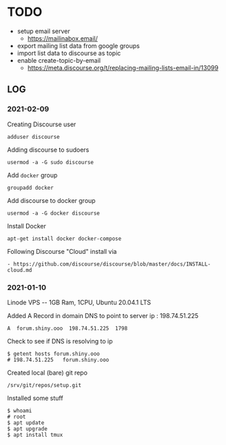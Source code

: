 # TODO

- setup email server
	- https://mailinabox.email/
- export mailing list data from google groups
- import list data to discourse as topic
- enable create-topic-by-email
	- https://meta.discourse.org/t/replacing-mailing-lists-email-in/13099

## LOG

### 2021-02-09

Creating Discourse user

	adduser discourse

Adding discourse to sudoers

	usermod -a -G sudo discourse

Add `docker` group
	
	groupadd docker

Add discourse to docker group

	usermod -a -G docker discourse

Install Docker

	apt-get install docker docker-compose

Following Discourse "Cloud" install via 

	- https://github.com/discourse/discourse/blob/master/docs/INSTALL-cloud.md



### 2021-01-10

Linode VPS -- 1GB Ram, 1CPU, Ubuntu 20.04.1 LTS


Added A Record in domain DNS to point to server ip : 198.74.51.225

	A  forum.shiny.ooo  198.74.51.225  1798


Check to see if DNS is resolving to ip

	$ getent hosts forum.shiny.ooo
	# 198.74.51.225   forum.shiny.ooo


Created local (bare) git repo

	/srv/git/repos/setup.git


Installed some stuff

	$ whoami
	# root
	$ apt update
	$ apt upgrade
	$ apt install tmux
